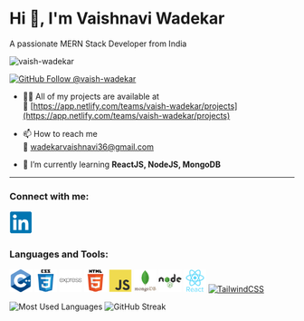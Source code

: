 # Hi 👋, I'm Vaishnavi Wadekar

A passionate MERN Stack Developer from India

<p align="left">
  <img src="https://komarev.com/ghpvc/?username=vaish-wadekar&label=Profile%20views&color=0e75b6&style=flat" alt="vaish-wadekar" />  
</p>

<p align="left">
  <a href="https://github.com/vaish-wadekar" target="_blank">
  <img src="https://img.shields.io/github/followers/vaish-wadekar?label=Follow%20%40vaish-wadekar&style=social" alt="GitHub Follow @vaish-wadekar" />
</a>

</p>


- 👩‍💻 All of my projects are available at  
  🔗 [https://app.netlify.com/teams/vaish-wadekar/projects](https://app.netlify.com/teams/vaish-wadekar/projects)

- 📫 How to reach me  
  📧 [wadekarvaishnavi36@gmail.com](mailto:wadekarvaishnavi36@gmail.com)

- 🌱 I’m currently learning **ReactJS, NodeJS, MongoDB**

---

### Connect with me:

<p align="left">
  <a href="https://www.linkedin.com/in/vaishnavi-wadekar-4172b5259" target="_blank">
    <img src="https://raw.githubusercontent.com/devicons/devicon/master/icons/linkedin/linkedin-original.svg" alt="LinkedIn" width="40" height="40"/>
  </a>
</p>




### Languages and Tools:

<p align="left">
  <a href="https://isocpp.org/" target="_blank"><img src="https://raw.githubusercontent.com/devicons/devicon/master/icons/cplusplus/cplusplus-original.svg" alt="C++" width="40" height="40"/></a>
  <a href="https://developer.mozilla.org/en-US/docs/Web/CSS" target="_blank"><img src="https://raw.githubusercontent.com/devicons/devicon/master/icons/css3/css3-original-wordmark.svg" alt="CSS3" width="40" height="40"/></a>
  <a href="https://expressjs.com/" target="_blank"><img src="https://raw.githubusercontent.com/devicons/devicon/master/icons/express/express-original-wordmark.svg" alt="Express" width="40" height="40"/></a>
  <a href="https://developer.mozilla.org/en-US/docs/Web/HTML" target="_blank"><img src="https://raw.githubusercontent.com/devicons/devicon/master/icons/html5/html5-original-wordmark.svg" alt="HTML5" width="40" height="40"/></a>
  <a href="https://developer.mozilla.org/en-US/docs/Web/JavaScript" target="_blank"><img src="https://raw.githubusercontent.com/devicons/devicon/master/icons/javascript/javascript-original.svg" alt="JavaScript" width="40" height="40"/></a>
  <a href="https://www.mongodb.com/" target="_blank"><img src="https://raw.githubusercontent.com/devicons/devicon/master/icons/mongodb/mongodb-original-wordmark.svg" alt="MongoDB" width="40" height="40"/></a>
  <a href="https://nodejs.org/" target="_blank"><img src="https://raw.githubusercontent.com/devicons/devicon/master/icons/nodejs/nodejs-original-wordmark.svg" alt="Node.js" width="40" height="40"/></a>
  <a href="https://reactjs.org/" target="_blank"><img src="https://raw.githubusercontent.com/devicons/devicon/master/icons/react/react-original-wordmark.svg" alt="React" width="40" height="40"/></a>
  <a href="https://tailwindcss.com/" target="_blank"><img src="https://www.vectorlogo.zone/logos/tailwindcss/tailwindcss-icon.svg" alt="TailwindCSS" width="40" height="40"/></a>
</p>


<div align="left">

  <img src="https://github-readme-stats.vercel.app/api/top-langs/?username=vaish-wadekar&langs_count=5&layout=compact&theme=tokyonight&hide_border=true&border_radius=10" alt="Most Used Languages" />

  <img src="https://github-readme-streak-stats.herokuapp.com/?user=vaish-wadekar&theme=white-orange&hide_border=true&border_radius=10" alt="GitHub Streak" />

</div>


